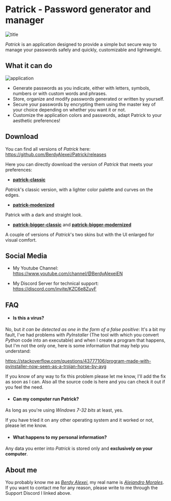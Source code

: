 # Patrick - Password generator and manager
![title](https://github.com/BerdyAlexei/Patrick/assets/108490702/17f636df-00e9-4337-a660-7732d7fb9e9a)

*Patrick* is an application designed to provide a simple but secure way to manage your passwords safely and quickly, customizable and lightweight.

## What it can do
![application](https://github.com/BerdyAlexei/Patrick/assets/108490702/e9004b93-aadb-44e7-b89b-2c86d709a753)

- Generate passwords as you indicate, either with letters, symbols, numbers or with custom words and phrases.
- Store, organize and modify passwords generated or written by yourself.
- Secure your passwords by encrypting them using the master key of your choice depending on whether you want it or not.
- Customize the application colors and passwords, adapt Patrick to your aesthetic preferences!
  
## Download

You can find all versions of *Patrick* here: https://github.com/BerdyAlexei/Patrick/releases

Here you can directly download the version of *Patrick* that meets your preferences:

- **[patrick-classic](https://github.com/BerdyAlexei/Patrick/releases/download/patrick-1.0/patrick-classic.zip)**

*Patrick*'s classic version, with a lighter color palette and curves on the edges.

- **[patrick-modenized](https://github.com/BerdyAlexei/Patrick/releases/download/patrick-1.0/patrick-modenized.zip)**

Patrick with a dark and straight look.

- **[patrick-bigger-classic](https://github.com/BerdyAlexei/Patrick/releases/download/patrick-1.0/patrick-bigger-classic.zip)** and **[patrick-bigger-modernized](https://github.com/BerdyAlexei/Patrick/releases/download/patrick-1.0/patrick-bigger-modernized.zip)**

A couple of versions of *Patrick*'s two skins but with the UI enlarged for visual comfort.

## Social Media

- My Youtube Channel: https://www.youtube.com/channel/@BerdyAlexeiEN

- My Discord Server for technical support: https://discord.com/invite/KZC6e8ZuyF

## FAQ

- #### Is this a virus?
No, but *it can be detected as one in the form of a false positive*: It's a bit my fault, I've had problems with *PyInstaller* (The tool with which you convert *Python* code into an executable) and when I create a program that happens, but I'm not the only one, here is some information that may help you understand:

https://stackoverflow.com/questions/43777106/program-made-with-pyinstaller-now-seen-as-a-trojan-horse-by-avg

If you know of any way to fix this problem please let me know, I'll add the fix as soon as I can.
Also all the source code is here and you can check it out if you feel the need.

- #### Can my computer run Patrick?
As long as you're using *Windows 7-32 bits* at least, yes.

If you have tried it on any other operating system and it worked or not, please let me know.

- #### What happens to my personal information?
Any data you enter into *Patrick* is stored only and **exclusively on your computer**.

## About me

You probably know me as *[Berdy Alexei](https://github.com/BerdyAlexei)*, my real name is *[Alejandro Morales](https://github.com/AlejandroMoralesJaime)*. If you want to contact me for any reason, please write to me through the Support Discord I linked above.
